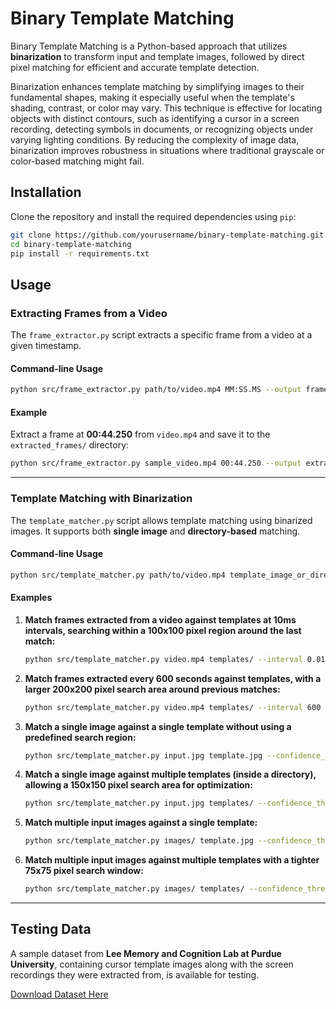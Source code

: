 # Binary Template Matching

Binary Template Matching is a Python-based approach that utilizes **binarization** to transform input and template images, followed by direct pixel matching for efficient and accurate template detection.

Binarization enhances template matching by simplifying images to their fundamental shapes, making it especially useful when the template's shading, contrast, or color may vary. This technique is effective for locating objects with distinct contours, such as identifying a cursor in a screen recording, detecting symbols in documents, or recognizing objects under varying lighting conditions. By reducing the complexity of image data, binarization improves robustness in situations where traditional grayscale or color-based matching might fail.

## Installation

Clone the repository and install the required dependencies using `pip`:

```bash
git clone https://github.com/yourusername/binary-template-matching.git
cd binary-template-matching
pip install -r requirements.txt
```

## Usage

### Extracting Frames from a Video

The `frame_extractor.py` script extracts a specific frame from a video at a given timestamp.

#### Command-line Usage

```bash
python src/frame_extractor.py path/to/video.mp4 MM:SS.MS --output frames/
```

#### Example

Extract a frame at **00:44.250** from `video.mp4` and save it to the `extracted_frames/` directory:

```bash
python src/frame_extractor.py sample_video.mp4 00:44.250 --output extracted_frames
```

---

### Template Matching with Binarization

The `template_matcher.py` script allows template matching using binarized images. It supports both **single image** and **directory-based** matching.

#### Command-line Usage

```bash
python src/template_matcher.py path/to/video.mp4 template_image_or_directory --interval 5.0 --confidence_threshold 0.90 --white_threshold 200 --output results/ --csv results/match_results.csv --save_bboxes --search_width 100 --search_height 100
```

#### Examples

1. **Match frames extracted from a video against templates at 10ms intervals, searching within a 100x100 pixel region around the last match:**

   ```bash
   python src/template_matcher.py video.mp4 templates/ --interval 0.01 --confidence_threshold 0.90 --white_threshold 200 --output results/ --csv results/match_results.csv --save_bboxes --search_width 100 --search_height 100
   ```

2. **Match frames extracted every 600 seconds against templates, with a larger 200x200 pixel search area around previous matches:**

   ```bash
   python src/template_matcher.py video.mp4 templates/ --interval 600 --confidence_threshold 0.90 --white_threshold 200 --output results/ --csv results/match_results.csv --save_bboxes --search_width 200 --search_height 200
   ```

3. **Match a single image against a single template without using a predefined search region:**

   ```bash
   python src/template_matcher.py input.jpg template.jpg --confidence_threshold 0.90 --white_threshold 200 --output results/
   ```

4. **Match a single image against multiple templates (inside a directory), allowing a 150x150 pixel search area for optimization:**

   ```bash
   python src/template_matcher.py input.jpg templates/ --confidence_threshold 0.90 --white_threshold 200 --output results/ --search_width 150 --search_height 150
   ```

5. **Match multiple input images against a single template:**

   ```bash
   python src/template_matcher.py images/ template.jpg --confidence_threshold 0.90 --white_threshold 200 --output results/
   ```

6. **Match multiple input images against multiple templates with a tighter 75x75 pixel search window:**

   ```bash
   python src/template_matcher.py images/ templates/ --confidence_threshold 0.90 --white_threshold 200 --output results/ --search_width 75 --search_height 75
   ```

---

## Testing Data

A sample dataset from **Lee Memory and Cognition Lab at Purdue University**, containing cursor template images along with the screen recordings they were extracted from, is available for testing.

[Download Dataset Here](https://drive.google.com/drive/folders/1z6H-jSOXbFHEh0YNDAoG9efRs2j1vyI7?usp=drive_link)
